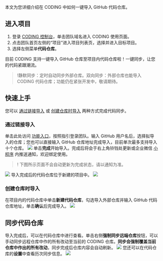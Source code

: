 本文为您详细介绍在 CODING 中如何一键导入 GitHub 代码仓库。

## 进入项目

1. 登录 [CODING 控制台](https://console.cloud.tencent.com/coding)，单击团队域名进入 CODING 使用页面。
2. 点击团队首页左侧的“项目”进入项目列表页，选择并进入目标项目。
3. 选择左侧菜单**代码仓库**。

目前 CODING 支持一键导入 GitHub 仓库至项目内代码仓库啦！一键同步，让您的代码紧跟潮流。

>!静默同步：定时自动同步外部仓库。双向同步：外部仓库也能导入 CODING 代码仓库；功能仍在紧张开发中，敬请期待。

## 快速上手

您可以 [通过链接导入](#link) 或 [创建仓库时导入](#create) 两种方式完成代码同步。

<span ID = "link"></span>
### 通过链接导入

单击此处访问 [功能入口](https://e.coding.net/login?mmsg=vcs-import&redirect=/import)，按照指引登录团队。输入 GitHub 用户名后，选择拟导入的仓库；您也可以直接输入 GitHub 仓库地址完成导入，目前单次最多支持导入十个仓库。
![](https://main.qcloudimg.com/raw/a0b50cc036efcc9f2a1b5eeb15a0a814.png)
单击**完成**开始导入。完成后将会于右上角铃铛处更新或企业微信 [小程序](https://help.coding.net/docs/admin/service-integration/applets.html#pageTitle) 内推送通知，欢迎绑定使用。

>! 下图所示页面不会自动更新为完成状态，请以通知为准。

![](https://main.qcloudimg.com/raw/d1c3b0991f1771e6d7f8f3acbc82e311.png)
导入完成后的代码仓库位于新建的项目中。
![](https://main.qcloudimg.com/raw/a2ddf286192924e60c540596c8622a55.png)

<span ID = "create"></span>
### 创建仓库时导入

在项目内的代码仓库中单击**新建代码仓库**，勾选导入外部仓库并输入 GitHub 代码仓库地址，单击**确认**后完成导入。
![](https://main.qcloudimg.com/raw/759a3dde9dd3f92978cc2b17e0797750.png)

## 同步代码仓库

导入完成后，可以在代码仓库中进行查看。单击右侧**强制同步远端仓库**按钮，可以手动同步远程仓库中作的所有改动至当前的 CODING 仓库。**同步会强制覆盖当前仓库中作出的所有改动**，同步完成后仓库内容会自动刷新。
![](https://main.qcloudimg.com/raw/9ce991821abfbbd55643ef8f12b2ece9.png)
您还可以在代码仓库的**设置**中查看历次同步信息。
![](https://main.qcloudimg.com/raw/52d08f6797f0fe8ff7548a960f64d898.png)


